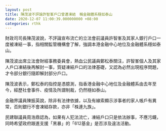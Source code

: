 ```yaml
---
layout: post
title: 陳茂波不評論許智峯戶口曾遭凍結　稱金融體系穩如泰山
date: 2020-12-07 11:00:39.000000000 +08:00
categories: rthk
---
```


財政司司長陳茂波說，不評論宣布流亡的立法會前議員許智峯及其家人銀行戶口一度被凍結一事，指相關監管機構會了解，強調本港金融中心地位及金融體系穩如泰山。

陳茂波出席立法會財經事務委員會，熱血公民議員鄭松泰關注，許智峯個人及其家人戶口凍結後再解封一事，質疑凍結戶口的法律基礎，又認為必然出現程序問題，才令部分銀行隨即解封部分戶口。

陳茂波表示，鄭松泰的指控是憑臆測，指香港金融中心地位及金融體系由去年至今，經歷社會事件、疫情及所謂制裁，仍然穩如泰山。

金融界議員陳振英說，除非有法律依據，以及有線索顯示涉事者的家人帳戶有異常，否則銀行不會凍結存款，亦非「株連九族」。

民建聯議員周浩鼎認為，如果有人犯法流亡，凍結戶口只是依法辦事，不應污衊，同時希望政府跟進支援「黑暴」的「612基金」是否涉及違法活動。
